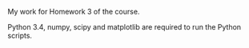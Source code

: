 My work for Homework 3 of the course.

Python 3.4, numpy, scipy and matplotlib are required to run the Python scripts.
